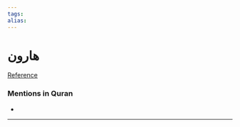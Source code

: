 ```yaml
---
tags: 
alias: 
---
```


# هارون

[Reference](https://corpus.quran.com/concept.jsp?id=harun)

### Mentions in Quran
- 

---

